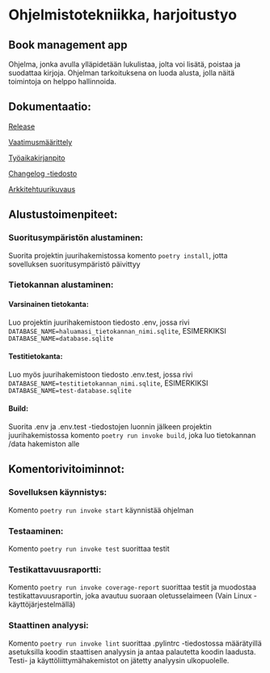 # Ohjelmistotekniikka, harjoitustyo
## Book management app
Ohjelma, jonka avulla ylläpidetään lukulistaa, jolta voi lisätä, poistaa ja suodattaa kirjoja. Ohjelman tarkoituksena on luoda alusta, jolla näitä toimintoja on helppo hallinnoida.

## Dokumentaatio:

[Release](https://github.com/Iltsukka/ot-harjoitusty/releases/tag/viikko6)

[Vaatimusmäärittely](https://github.com/Iltsukka/ot-harjoitusty/blob/main/dokumentaatio/vaatimusmaarittely.md)

[Työaikakirjanpito](https://github.com/Iltsukka/ot-harjoitusty/blob/main/dokumentaatio/tuntikirjanpito.md)

[Changelog -tiedosto](https://github.com/Iltsukka/ot-harjoitusty/blob/main/dokumentaatio/changelog.md)

[Arkkitehtuurikuvaus](https://github.com/Iltsukka/ot-harjoitusty/blob/main/dokumentaatio/arkkitehtuuri.md)

## Alustustoimenpiteet:

### Suoritusympäristön alustaminen:

Suorita projektin juurihakemistossa komento `poetry install`, jotta sovelluksen suoritusympäristö päivittyy

### Tietokannan alustaminen:

#### Varsinainen tietokanta:

Luo projektin juurihakemistoon tiedosto .env, jossa rivi `DATABASE_NAME=haluamasi_tietokannan_nimi.sqlite`, ESIMERKIKSI `DATABASE_NAME=database.sqlite`

#### Testitietokanta:

Luo myös juurihakemistoon tiedosto .env.test, jossa rivi `DATABASE_NAME=testitietokannan_nimi.sqlite`, ESIMERKIKSI `DATABASE_NAME=test-database.sqlite`

#### Build:

Suorita .env ja .env.test -tiedostojen luonnin jälkeen projektin juurihakemistossa komento `poetry run invoke build`, joka luo tietokannan /data hakemiston alle

## Komentorivitoiminnot:

### Sovelluksen käynnistys:
Komento `poetry run invoke start` käynnistää ohjelman

### Testaaminen:
Komento `poetry run invoke test` suorittaa testit

### Testikattavuusraportti:
Komento `poetry run invoke coverage-report` suorittaa testit ja muodostaa testikattavuusraportin, joka avautuu suoraan oletusselaimeen (Vain Linux -käyttöjärjestelmällä)

### Staattinen analyysi:
Komento `poetry run invoke lint` suorittaa .pylintrc -tiedostossa määrätyillä asetuksilla koodin staattisen analyysin ja antaa palautetta koodin laadusta. Testi- ja käyttöliittymähakemistot on jätetty analyysin ulkopuolelle.

